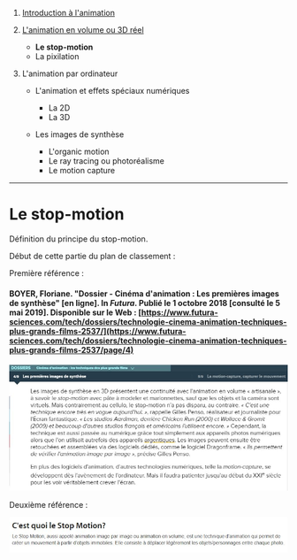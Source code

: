 1. [Introduction à l'animation](index.md)

1. [L'animation en volume ou 3D réel](envolume.md)

    - **Le stop-motion**
    - La pixilation
    
2. L'animation par ordinateur

    - L'animation et effets spéciaux numériques
    
        * La 2D
        * La 3D
        
    - Les images de synthèse
    
        * L'organic motion
        * Le ray tracing ou photoréalisme
        * Le motion capture
        
---------------------------------------------------

# Le stop-motion

Définition du principe du stop-motion.

Début de cette partie du plan de classement :

Première référence :

#### BOYER, Floriane. "Dossier - Cinéma d'animation : Les premières images de synthèse" [en ligne]. In _Futura_. Publié le 1 octobre 2018 [consulté le 5 mai 2019]. Disponible sur le Web : [https://www.futura-sciences.com/tech/dossiers/technologie-cinema-animation-techniques-plus-grands-films-2537/](https://www.futura-sciences.com/tech/dossiers/technologie-cinema-animation-techniques-plus-grands-films-2537/page/4)

![le stop-motion](stopmotionfutura.JPG "Les premières images de synthèse artisanale")

Deuxième référence :

![Le Monde du stop-motion](mondedustopmotion.JPG "Le monde du stop-motion")
